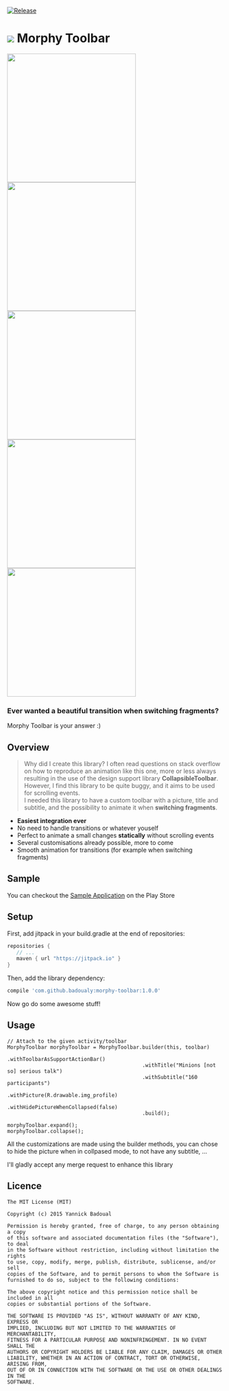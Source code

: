 [![Release](https://jitpack.io/v/badoualy/morphy-toolbar.svg)](https://jitpack.io/#badoualy/morphy-toolbar)

# ![](https://github.com/badoualy/morphy-toolbar/blob/master/sample/src/main/res/mipmap-mdpi/ic_launcher.png) Morphy Toolbar

<img src="https://github.com/badoualy/morphy-toolbar/blob/master/ART/gif1.gif" width="300">
<img src="https://github.com/badoualy/morphy-toolbar/blob/master/ART/gif2.gif" width="300">
<img src="https://github.com/badoualy/morphy-toolbar/blob/master/ART/gif4.gif" width="300">
<img src="https://github.com/badoualy/morphy-toolbar/blob/master/ART/gif3.gif" width="300">
<img src="https://github.com/badoualy/morphy-toolbar/blob/master/ART/gif5.gif" width="300">

### Ever wanted a beautiful transition when switching fragments? 
Morphy Toolbar is your answer :)

## Overview

> Why did I create this library? I often read questions on stack overflow on how to reproduce an animation like this one, more or less always resulting in the use of the design support library **CollapsibleToolbar**. However, I find this library to be quite buggy, and it aims to be used for scrolling events.<br/>
> I needed this library to have a custom toolbar with a picture, title and subtitle, and the possibility to animate it when **switching fragments**.

- **Easiest integration ever**
- No need to handle transitions or whatever youself
- Perfect to animate a small changes **statically** without scrolling events
- Several customisations already possible, more to come
- Smooth animation for transitions (for example when switching fragments)

Sample
----------------

You can checkout the [Sample Application](https://play.google.com/store/apps/details?id=com.github.badoualy.morphytoolbar.sample) on the Play Store

Setup
----------------

First, add jitpack in your build.gradle at the end of repositories:
 ```gradle
repositories {
    // ...       
    maven { url "https://jitpack.io" }
}
```

Then, add the library dependency:
```gradle
compile 'com.github.badoualy:morphy-toolbar:1.0.0'
```

Now go do some awesome stuff!

Usage
----------------
```
// Attach to the given activity/toolbar
MorphyToolbar morphyToolbar = MorphyToolbar.builder(this, toolbar)
											.withToolbarAsSupportActionBar()
   	                                		.withTitle("Minions [not so] serious talk")
                                     		.withSubtitle("160 participants")
                                     		.withPicture(R.drawable.img_profile)
                                     		.withHidePictureWhenCollapsed(false)
                                     		.build();
                                            
morphyToolbar.expand();
morphyToolbar.collapse();
```

All the customizations are made using the builder methods, you can chose to hide the picture when in collpased mode, to not have any subtitle, ...

I'll gladly accept any merge request to enhance this library

Licence
----------------
```
The MIT License (MIT)

Copyright (c) 2015 Yannick Badoual

Permission is hereby granted, free of charge, to any person obtaining a copy
of this software and associated documentation files (the "Software"), to deal
in the Software without restriction, including without limitation the rights
to use, copy, modify, merge, publish, distribute, sublicense, and/or sell
copies of the Software, and to permit persons to whom the Software is
furnished to do so, subject to the following conditions:

The above copyright notice and this permission notice shall be included in all
copies or substantial portions of the Software.

THE SOFTWARE IS PROVIDED "AS IS", WITHOUT WARRANTY OF ANY KIND, EXPRESS OR
IMPLIED, INCLUDING BUT NOT LIMITED TO THE WARRANTIES OF MERCHANTABILITY,
FITNESS FOR A PARTICULAR PURPOSE AND NONINFRINGEMENT. IN NO EVENT SHALL THE
AUTHORS OR COPYRIGHT HOLDERS BE LIABLE FOR ANY CLAIM, DAMAGES OR OTHER
LIABILITY, WHETHER IN AN ACTION OF CONTRACT, TORT OR OTHERWISE, ARISING FROM,
OUT OF OR IN CONNECTION WITH THE SOFTWARE OR THE USE OR OTHER DEALINGS IN THE
SOFTWARE.
```
